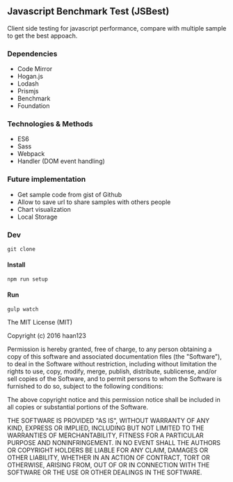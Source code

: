 ## Javascript Benchmark Test (JSBest)
Client side testing for javascript performance, compare with multiple sample to get the best appoach.

### Dependencies
- Code Mirror
- Hogan.js
- Lodash
- Prismjs
- Benchmark
- Foundation

### Technologies & Methods
- ES6
- Sass
- Webpack
- Handler (DOM event handling)

### Future implementation
- Get sample code from gist of Github
- Allow to save url to share samples with others people
- Chart visualization
- Local Storage


### Dev
```
git clone
```
#### Install
```
npm run setup
```

#### Run
```
gulp watch
```

The MIT License (MIT)

Copyright (c) 2016 haan123

Permission is hereby granted, free of charge, to any person obtaining a copy
of this software and associated documentation files (the "Software"), to deal
in the Software without restriction, including without limitation the rights
to use, copy, modify, merge, publish, distribute, sublicense, and/or sell
copies of the Software, and to permit persons to whom the Software is
furnished to do so, subject to the following conditions:

The above copyright notice and this permission notice shall be included in all
copies or substantial portions of the Software.

THE SOFTWARE IS PROVIDED "AS IS", WITHOUT WARRANTY OF ANY KIND, EXPRESS OR
IMPLIED, INCLUDING BUT NOT LIMITED TO THE WARRANTIES OF MERCHANTABILITY,
FITNESS FOR A PARTICULAR PURPOSE AND NONINFRINGEMENT. IN NO EVENT SHALL THE
AUTHORS OR COPYRIGHT HOLDERS BE LIABLE FOR ANY CLAIM, DAMAGES OR OTHER
LIABILITY, WHETHER IN AN ACTION OF CONTRACT, TORT OR OTHERWISE, ARISING FROM,
OUT OF OR IN CONNECTION WITH THE SOFTWARE OR THE USE OR OTHER DEALINGS IN THE
SOFTWARE.
